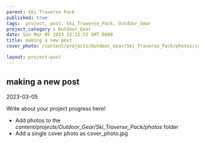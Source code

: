 ```yaml
---
parent: Ski Traverse Pack
published: true
tags:  project, post, Ski_Traverse_Pack, Outdoor_Gear
project_category : Outdoor_Gear
date: Sun Mar 05 2023 12:12:53 GMT-0800
title: making a new post
cover_photo: /content/projects/Outdoor_Gear/Ski_Traverse_Pack/photos/cover_photo.jpg

layout: project-post
---
```


## making a new post
2023-03-05


Write about your project progress here!

- Add photos to the *content/projects/Outdoor_Gear/Ski_Traverse_Pack/photos* folder
- Add a single cover photo as cover_photo.jpg



